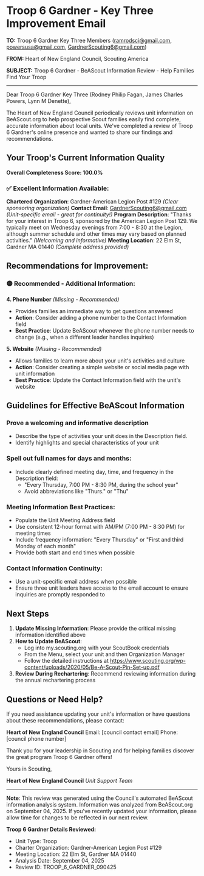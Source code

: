 # Troop 6 Gardner - Key Three Improvement Email

**TO:** Troop 6 Gardner Key Three Members (ramrodsci@gmail.com, powersusa@gmail.com, GardnerScouting6@gmail.com)

**FROM:** Heart of New England Council, Scouting America

**SUBJECT:** Troop 6 Gardner - BeAScout Information Review - Help Families Find Your Troop

---

Dear Troop 6 Gardner Key Three (Rodney Philip Fagan, James Charles Powers, Lynn M Denette),

The Heart of New England Council periodically reviews unit information on BeAScout.org to help prospective Scout families easily find complete, accurate information about local units. We've completed a review of Troop 6 Gardner's online presence and wanted to share our findings and recommendations.

## Your Troop's Current Information Quality

**Overall Completeness Score: 100.0%**

### ✅ **Excellent Information Available:**
**Chartered Organization**: Gardner-American Legion Post #129 *(Clear sponsoring organization)*
**Contact Email**: GardnerScouting6@gmail.com *(Unit-specific email - great for continuity!)*
**Program Description**: "Thanks for your interest in Troop 6, sponsored by the American Legion Post 129. We typically meet on Wednesday evenings from 7:00 - 8:30 at the Legion, although summer schedule and other times may vary based on planned activities." *(Welcoming and informative)*
**Meeting Location**: 22 Elm St, Gardner MA 01440 *(Complete address provided)*

## Recommendations for Improvement:

### 🟡 **Recommended - Additional Information:**

**4. Phone Number** *(Missing - Recommended)*
- Provides families an immediate way to get questions answered
- **Action**: Consider adding a phone number to the Contact Information field
- **Best Practice**: Update BeAScout whenever the phone number needs to change (e.g., when a different leader handles inquiries)

**5. Website** *(Missing - Recommended)*
- Allows families to learn more about your unit's activities and culture
- **Action**: Consider creating a simple website or social media page with unit information
- **Best Practice**: Update the Contact Information field with the unit's website

## Guidelines for Effective BeAScout Information

### **Prove a welcoming and informative description**
- Describe the type of activities your unit does in the Description field.
- Identify highlights and special characteristics of your unit

### **Spell out full names for days and months:**
- Include clearly defined meeting day, time, and frequency in the Description field:
  - "Every Thursday, 7:00 PM - 8:30 PM, during the school year"
  - Avoid abbreviations like "Thurs." or "Thu"

### **Meeting Information Best Practices:**
- Populate the Unit Meeting Address field
- Use consistent 12-hour format with AM/PM (7:00 PM - 8:30 PM) for meeting times
- Include frequency information: "Every Thursday" or "First and third Monday of each month"
- Provide both start and end times when possible

### **Contact Information Continuity:**
- Use a unit-specific email address when possible
- Ensure three unit leaders have access to the email account to ensure inquiries are promptly responded to

## Next Steps

1. **Update Missing Information**: Please provide the critical missing information identified above
2. **How to Update BeAScout**: 
   - Log into my.scouting.org with your ScoutBook credentials
   - From the Menu, select your unit and then Organization Manager
   - Follow the detailed instructions at
     https://www.scouting.org/wp-content/uploads/2020/05/Be-A-Scout-Pin-Set-up.pdf
3. **Review During Rechartering**: Recommend reviewing information during the annual rechartering process

## Questions or Need Help?

If you need assistance updating your unit's information or have questions about these recommendations, please contact:

**Heart of New England Council**
Email: [council contact email]
Phone: [council phone number]

Thank you for your leadership in Scouting and for helping families discover the great program Troop 6 Gardner offers!

Yours in Scouting,

**Heart of New England Council**
*Unit Support Team*

---

**Note**: This review was generated using the Council's automated BeAScout information analysis system. Information was analyzed from BeAScout.org on September 04, 2025. If you've recently updated your information, please allow time for changes to be reflected in our next review.

**Troop 6 Gardner Details Reviewed:**
- Unit Type: Troop
- Charter Organization: Gardner-American Legion Post #129
- Meeting Location: 22 Elm St, Gardner MA 01440
- Analysis Date: September 04, 2025
- Review ID: TROOP_6_GARDNER_090425